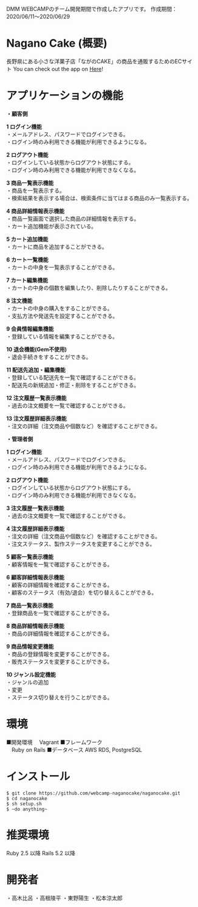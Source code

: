 DMM WEBCAMPのチーム開発期間で作成したアプリです。
作成期間：2020/06/11〜2020/06/29

# Nagano Cake (概要)
⻑野県にある⼩さな洋菓⼦店「ながのCAKE」の商品を通販するためのECサイト
You can check out the app on [Here]()!

# アプリケーションの機能
**・顧客側**

**1 ログイン機能**  
・メールアドレス、パスワードでログインできる。  
・ログイン時のみ利用できる機能が利用できるようになる。  

**2 ログアウト機能**  
・ログインしている状態からログアウト状態にする。   
・ログイン時のみ利用できる機能が利用できなくなる。  

**3 商品一覧表示機能**  
・商品を一覧表示する。   
・検索結果を表示する場合は、検索条件に当てはまる商品のみ一覧表示する。  

**4 商品詳細情報表示機能**  
・商品一覧画面で選択した商品の詳細情報を表示する。  
・カート追加機能が表示されている。  

**5 カート追加機能**  
・カートに商品を追加することができる。  

**6 カート一覧機能**  
・カートの中身を一覧表示することができる。  

**7 カート編集機能**  
・カートの中身の個数を編集したり、削除したりすることができる。  

**8 注文機能**  
・カートの中身の購入をすることができる。  
・支払方法や発送先を設定することができる。  

**9 会員情報編集機能**  
・登録している情報を編集することができる。  

**10 退会機能(Gem不使用)**  
・退会手続きをすることができる。  

**11 配送先追加・編集機能**  
・登録している配送先を一覧で確認することができる。  
・配送先の新規追加・修正・削除をすることができる。  

**12 注文履歴一覧表示機能**  
・過去の注文概要を一覧で確認することができる。  

**13 注文履歴詳細表示機能**  
・注文の詳細（注文商品や個数など）を確認することができる。  



**・管理者側**

**1 ログイン機能**  
・メールアドレス、パスワードでログインできる。  
・ログイン時のみ利用できる機能が利用できるようになる。  

**2 ログアウト機能**  
・ログインしている状態からログアウト状態にする。  
・ログイン時のみ利用できる機能が利用できなくなる。  

**3 注文履歴一覧表示機能**  
・過去の注文概要を一覧で確認することができる。  

**4 注文履歴詳細表示機能**  
・注文の詳細（注文商品や個数など）を確認することができる。  
・注文ステータス、製作ステータスを変更することができる。  

**5 顧客一覧表示機能**  
・顧客情報を一覧で確認することができる。  

**6 顧客詳細情報表示機能**  
・顧客の詳細情報を確認することができる。  
・顧客のステータス（有効/退会）を切り替えることができる。  

**7 商品一覧表示機能**  
・登録商品を一覧で確認することができる。  

**8 商品詳細情報表示機能**  
・商品の詳細情報を確認することができる。  

**9 商品情報変更機能**  
・商品の登録情報を変更することができる。  
・販売ステータスを変更することができる。  

**10 ジャンル設定機能**  
・ジャンルの追加  
・変更  
・ステータス切り替えを行うことができる。  


# 環境
■開発環境
　Vagrant
■フレームワーク  
　Ruby on Rails
■データベース
AWS RDS, PostgreSQL

# インストール
```
$ git clone https://github.com/webcamp-naganocake/naganocake.git
$ cd naganocake
$ sh setup.sh
$ ~do anything~
```
# 推奨環境
Ruby 2.5 以降 Rails 5.2 以降


# 開発者
・高木比呂
・高根陵平
・東野陽生
・松本涼太郎
